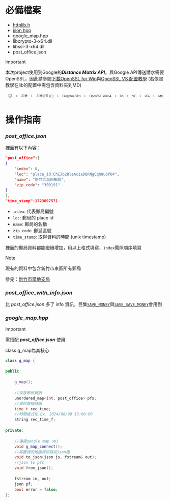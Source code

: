 # 必備檔案
+ [httplib.h](https://github.com/yhirose/cpp-httplib)
+ [json.hpp](https://github.com/nlohmann/json/blob/develop/single_include/nlohmann/json.hpp)
+ google_map.hpp
+ libcrypto-3-x64.dll
+ libssl-3-x64.dll 
+ post_office.json


> [!IMPORTANT]
> 本次project使用到Google的***Distance Matrix API***，與Google API傳送請求需要OpenSSL，因此請參閱[下載OpenSSL for Win](https://blog.csdn.net/m0_46665077/article/details/125609435)與[OpenSSL VS 配置教學](https://blog.csdn.net/m0_51531114/article/details/132207881) (若依照教學在lib的配置中需包含資料夾到MD)
>
>![](image/MD.png)


# 操作指南

### *post_office.json*
裡面有以下內容：

```json
"post_office":[
{
    "index": 0,
    "loc": "place_id:ChIJb2HleAc1aDQRNgCqh8u6PU4",
    "name": "新竹武昌街郵局",
    "zip_code": "300191"
}
],
"time_stamp":1723097571
```
+ `index`:    代表郵局編號
+ `loc`:      郵局的 place id
+ `name`:     郵局的名稱
+ `zip_code`: 郵遞區號 
+ `time_stamp`: 取得資料的時間 (unix timestamp)


裡面的郵局資料都能繼續增加，用以上格式填寫，`index`需照順序填寫
>[!NOTE]
>現有的資料中包含新竹市東區所有郵局
>
>參見：[新竹市當地支局](https://subservices.post.gov.tw/post/internet/Q_localpost/index.jsp?ID=12070201&search_area=%E6%96%B0%E7%AB%B9%E5%B8%82&desc=lp004_06.htm#list)

### *post_office_with_info.json*
比 *post_office.json* 多了 info 資訊，巨集[`SAVE_MONEY`](#SAVE_MONEY)與[`SAVE_SAVE_MONEY`](#SAVE_SAVE_MONEY)會用到

### *google_map.hpp*
>[!IMPORTANT]
>需搭配 ***post_office.json*** 使用

class g_map為其核心
```cpp
class g_map {

public:
    
    g_map();

    //存放郵局資訊
    unordered_map<int, post_office> pfs;
    //資料取得時間
    time_t rec_time;
    //時間格式化 Ex. 2024/08/08 13:00:00
    string rec_time_f;

private:

    //連接google map api
    void g_map_connect();
    //將獲得的地圖資訊寫成json檔
    void to_json(json js, fstream& out);
    //json to pfs
    void from_json();

    fstream in, out;
    json pf;
    bool error = false;
};
```
